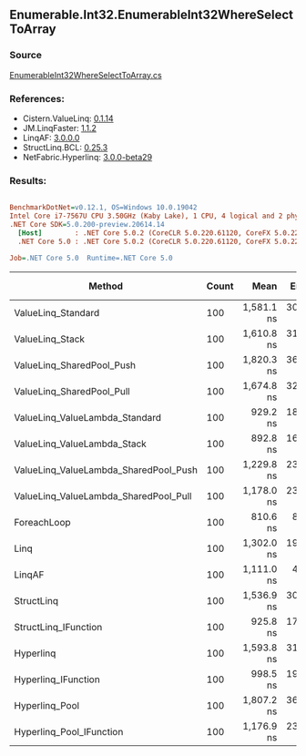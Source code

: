 ﻿## Enumerable.Int32.EnumerableInt32WhereSelectToArray

### Source
[EnumerableInt32WhereSelectToArray.cs](../LinqBenchmarks/Enumerable/Int32/EnumerableInt32WhereSelectToArray.cs)

### References:
- Cistern.ValueLinq: [0.1.14](https://www.nuget.org/packages/Cistern.ValueLinq/0.1.14)
- JM.LinqFaster: [1.1.2](https://www.nuget.org/packages/JM.LinqFaster/1.1.2)
- LinqAF: [3.0.0.0](https://www.nuget.org/packages/LinqAF/3.0.0.0)
- StructLinq.BCL: [0.25.3](https://www.nuget.org/packages/StructLinq.BCL/0.25.3)
- NetFabric.Hyperlinq: [3.0.0-beta29](https://www.nuget.org/packages/NetFabric.Hyperlinq/3.0.0-beta29)

### Results:
``` ini

BenchmarkDotNet=v0.12.1, OS=Windows 10.0.19042
Intel Core i7-7567U CPU 3.50GHz (Kaby Lake), 1 CPU, 4 logical and 2 physical cores
.NET Core SDK=5.0.200-preview.20614.14
  [Host]        : .NET Core 5.0.2 (CoreCLR 5.0.220.61120, CoreFX 5.0.220.61120), X64 RyuJIT
  .NET Core 5.0 : .NET Core 5.0.2 (CoreCLR 5.0.220.61120, CoreFX 5.0.220.61120), X64 RyuJIT

Job=.NET Core 5.0  Runtime=.NET Core 5.0  

```
|                                Method | Count |       Mean |    Error |   StdDev | Ratio | RatioSD |  Gen 0 | Gen 1 | Gen 2 | Allocated |
|-------------------------------------- |------ |-----------:|---------:|---------:|------:|--------:|-------:|------:|------:|----------:|
|                    ValueLinq_Standard |   100 | 1,581.1 ns | 30.60 ns | 53.59 ns |  1.93 |    0.06 | 0.1259 |     - |     - |     264 B |
|                       ValueLinq_Stack |   100 | 1,610.8 ns | 31.34 ns | 42.90 ns |  1.98 |    0.06 | 0.1259 |     - |     - |     264 B |
|             ValueLinq_SharedPool_Push |   100 | 1,820.3 ns | 36.05 ns | 61.21 ns |  2.23 |    0.08 | 0.1259 |     - |     - |     264 B |
|             ValueLinq_SharedPool_Pull |   100 | 1,674.8 ns | 32.85 ns | 51.14 ns |  2.07 |    0.06 | 0.1259 |     - |     - |     264 B |
|        ValueLinq_ValueLambda_Standard |   100 |   929.2 ns | 18.11 ns | 18.60 ns |  1.15 |    0.03 | 0.1259 |     - |     - |     264 B |
|           ValueLinq_ValueLambda_Stack |   100 |   892.8 ns | 16.95 ns | 16.64 ns |  1.10 |    0.02 | 0.1259 |     - |     - |     264 B |
| ValueLinq_ValueLambda_SharedPool_Push |   100 | 1,229.8 ns | 23.64 ns | 22.11 ns |  1.52 |    0.03 | 0.1259 |     - |     - |     264 B |
| ValueLinq_ValueLambda_SharedPool_Pull |   100 | 1,178.0 ns | 23.36 ns | 35.68 ns |  1.45 |    0.05 | 0.1259 |     - |     - |     264 B |
|                           ForeachLoop |   100 |   810.6 ns |  8.45 ns |  7.49 ns |  1.00 |    0.00 | 0.4358 |     - |     - |     912 B |
|                                  Linq |   100 | 1,302.0 ns | 19.73 ns | 17.49 ns |  1.61 |    0.02 | 0.3967 |     - |     - |     832 B |
|                                LinqAF |   100 | 1,111.0 ns |  4.84 ns |  4.29 ns |  1.37 |    0.02 | 0.4196 |     - |     - |     880 B |
|                            StructLinq |   100 | 1,536.9 ns | 30.74 ns | 48.75 ns |  1.87 |    0.06 | 0.1678 |     - |     - |     352 B |
|                  StructLinq_IFunction |   100 |   925.8 ns | 17.14 ns | 16.03 ns |  1.14 |    0.02 | 0.1259 |     - |     - |     264 B |
|                             Hyperlinq |   100 | 1,593.8 ns | 31.40 ns | 34.90 ns |  1.98 |    0.05 | 0.1259 |     - |     - |     264 B |
|                   Hyperlinq_IFunction |   100 |   998.5 ns | 19.95 ns | 19.59 ns |  1.23 |    0.03 | 0.1259 |     - |     - |     264 B |
|                        Hyperlinq_Pool |   100 | 1,807.2 ns | 36.04 ns | 68.57 ns |  2.22 |    0.10 | 0.0458 |     - |     - |      96 B |
|              Hyperlinq_Pool_IFunction |   100 | 1,176.9 ns | 23.15 ns | 32.46 ns |  1.46 |    0.05 | 0.0458 |     - |     - |      96 B |
